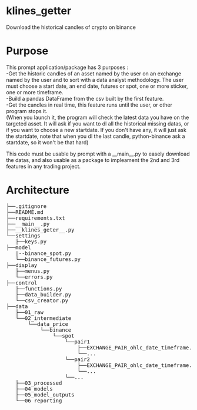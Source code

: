 
# klines_getter
Download the historical candles of crypto on binance

# Purpose
This prompt application/package has 3 purposes :  
    -Get the historic candles of an asset named by the user on an exchange named by the user and to sort with a data analyst methodology. The user must choose a start date, an end date, futures or spot, one or more sticker, one or more timeframe.  
    -Build a pandas DataFrame from the csv built by the first feature.   
    -Get the candles in real time, this feature runs until the user, or other program stops it.  
    (When you launch it, the program will check the latest data you have on the targeted asset. It will ask if you want to dl all the historical missing datas, or if you want to choose a new startdate. If you don't have any, it will just ask the startdate, note that when you dl the last candle, python-binance ask a startdate, so it won't be that hard)

This code must be usable by prompt with a \_\_main\_\_.py to easely download the datas, and also usable as a package to impleament the 2nd and 3rd features in any trading project.  

# Architecture
<pre>
├──.gitignore  
├──README.md  
├──requirements.txt  
├──__main__.py  
├──__klines_geter__.py    
└──settings  
   ├──keys.py  
├──model  
   |--binance_spot.py  
   └──binance_futures.py  
├──display  
   ├──menus.py  
   └──errors.py  
├──control  
   ├──functions.py  
   ├──data_builder.py  
   └──csv_creator.py  
├──data  
   ├──01_raw  
   └──02_intermediate  
       └──data_price  
           └──binance  
               └──spot  
                   └──pair1  
                       ├──EXCHANGE_PAIR_ohlc_date_timeframe.csv  
                       └──...  
                   └──pair2  
                       ├──EXCHANGE_PAIR_ohlc_date_timeframe.csv  
                       └──...  
                   └──...  
   ├──03_processed  
   ├──04_models  
   ├──05_model_outputs  
   └──06_reporting  
</pre>